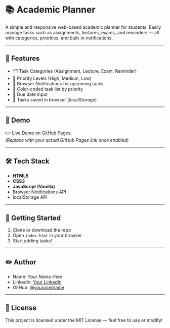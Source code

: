 # 📚 Academic Planner

A simple and responsive web-based academic planner for students. Easily manage tasks such as assignments, lectures, exams, and reminders — all with categories, priorities, and built-in notifications.

---

## 🔧 Features

- 🗂️ Task Categories (Assignment, Lecture, Exam, Reminder)
- 🚦 Priority Levels (High, Medium, Low)
- 🔔 Browser Notifications for upcoming tasks
- 🎨 Color-coded task list by priority
- 📅 Due date input
- 💾 Tasks saved in browser (localStorage)

---

## 📸 Demo

👉 [Live Demo on GitHub Pages](https://yourusername.github.io/academic-planner)  
(*Replace with your actual GitHub Pages link once enabled*)

---

## 🛠️ Tech Stack

- **HTML5**
- **CSS3**
- **JavaScript (Vanilla)**
- Browser Notifications API
- localStorage API

---

## 🚀 Getting Started

1. Clone or download the repo
2. Open `index.html` in your browser
3. Start adding tasks!

---

## ✏️ Author

- Name: *Your Name Here*
- LinkedIn: [Your LinkedIn](https://linkedin.com/in/yourprofile)
- GitHub: [@yourusername](https://github.com/yourusername)

---

## 📌 License

This project is licensed under the MIT License — feel free to use or modify!

